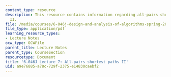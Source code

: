 ```yaml
---
content_type: resource
description: This resource contains information regarding all-pairs shortest paths
  II.
file: /media/courses/6-046j-design-and-analysis-of-algorithms-spring-2012/a9e76885a78c729f2375e14830caebf2_MIT6_046JS12_lec07.pdf
file_type: application/pdf
learning_resource_types:
- Lecture Notes
ocw_type: OCWFile
parent_title: Lecture Notes
parent_type: CourseSection
resourcetype: Document
title: '6.046J Lecture 7: All-pairs shortest paths II'
uid: a9e76885-a78c-729f-2375-e14830caebf2
---
```

